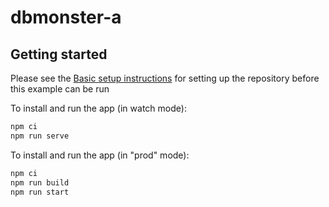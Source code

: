 # dbmonster-a

## Getting started

Please see the [Basic setup instructions](../README.md#basic-setup) for setting up the repository before this example can be run

To install and run the app (in watch mode):

```bash
npm ci
npm run serve
```

To install and run the app (in "prod" mode):

```bash
npm ci
npm run build
npm run start
```
